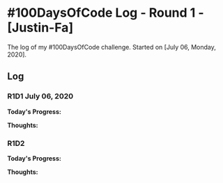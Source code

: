 # #100DaysOfCode Log - Round 1 - [Justin-Fa]

The log of my #100DaysOfCode challenge. Started on [July 06, Monday, 2020].

## Log

### R1D1 July 06, 2020
**Today's Progress:**

**Thoughts:** 

### R1D2 
**Today's Progress:**

**Thoughts:** 